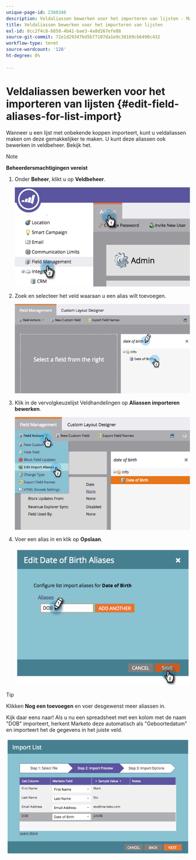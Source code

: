 ```yaml
---
unique-page-id: 2360346
description: Veldaliassen bewerken voor het importeren van lijsten - Marketo-documenten - Productdocumentatie
title: Veldaliassen bewerken voor het importeren van lijsten
exl-id: 0cc2f4c8-6858-4b41-bae3-4a8d267efe88
source-git-commit: 72e1d29347bd5b77107da1e9c30169cb6490c432
workflow-type: tm+mt
source-wordcount: '128'
ht-degree: 0%

---
```


# Veldaliassen bewerken voor het importeren van lijsten {#edit-field-aliases-for-list-import}

Wanneer u een lijst met onbekende koppen importeert, kunt u veldaliassen maken om deze gemakkelijker te maken. U kunt deze aliassen ook bewerken in veldbeheer. Bekijk het.

>[!NOTE]
>
>**Beheerdersmachtigingen vereist**

1. Onder **Beheer**, klikt u op **Veldbeheer**.

   ![](assets/image2014-9-19-9-3a56-3a22.png)

1. Zoek en selecteer het veld waaraan u een alias wilt toevoegen.

   ![](assets/fieldmanagement-findfield.png)

1. Klik in de vervolgkeuzelijst Veldhandelingen op **Aliassen importeren bewerken**.

   ![](assets/fieldmanageemnt-editimport.png)

1. Voer een alias in en klik op **Opslaan**.

   ![](assets/image2014-9-19-9-3a57-3a1.png)

>[!TIP]
>
>Klikken **Nog een toevoegen** en voer desgewenst meer aliassen in.

Kijk daar eens naar! Als u nu een spreadsheet met een kolom met de naam &quot;DOB&quot; importeert, herkent Marketo deze automatisch als &quot;Geboortedatum&quot; en importeert het de gegevens in het juiste veld.

![](assets/image2014-9-19-9-3a57-3a20.png)

